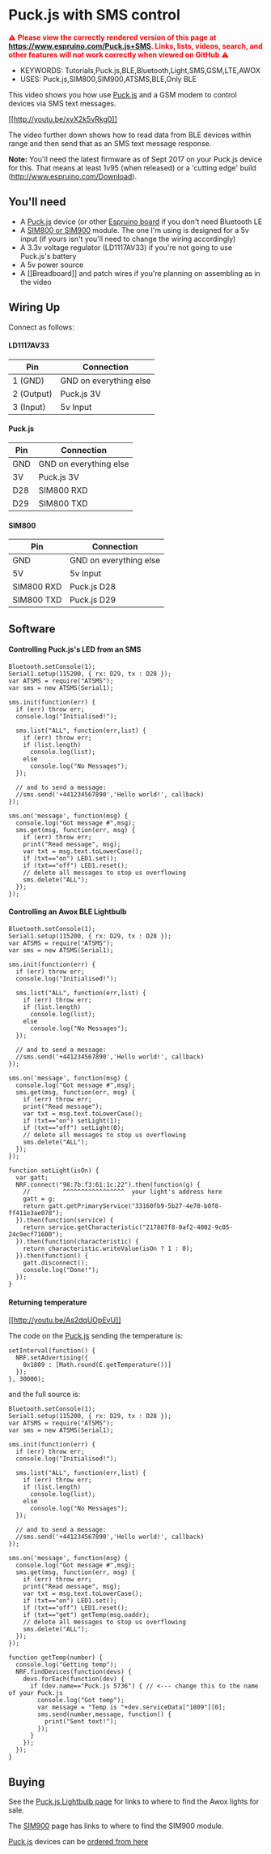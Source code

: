 <!--- Copyright (c) 2017 Gordon Williams, Pur3 Ltd. See the file LICENSE for copying permission. -->
Puck.js with SMS control
=========================

<span style="color:red">:warning: **Please view the correctly rendered version of this page at https://www.espruino.com/Puck.js+SMS. Links, lists, videos, search, and other features will not work correctly when viewed on GitHub** :warning:</span>

* KEYWORDS: Tutorials,Puck.js,BLE,Bluetooth,Light,SMS,GSM,LTE,AWOX
* USES: Puck.js,SIM800,SIM900,ATSMS,BLE,Only BLE

This video shows you how use [Puck.js](/Puck.js) and a GSM modem
to control devices via SMS text messages.

[[http://youtu.be/xvX2k5vRkg0]]

The video further down shows how to read data from BLE devices
within range and then send that as an SMS text message response.

**Note:** You'll need the latest firmware as of Sept 2017 on your Puck.js device for this. That
means at least 1v95 (when released) or a 'cutting edge' build (http://www.espruino.com/Download).

You'll need
-----------

* A [Puck.js](/Puck.js) device (or other [Espruino board](/Order) if you don't need Bluetooth LE
* A [SIM800 or SIM900](/SIM900) module. The one I'm using is designed for a 5v input (if yours isn't you'll need to change the wiring accordingly)
* A 3.3v voltage regulator (LD1117AV33) if you're not going to use Puck.js's battery
* A 5v power source
* A [[Breadboard]] and patch wires if you're planning on assembling as in the video


Wiring Up
---------

Connect as follows:

#### LD1117AV33

| Pin        | Connection |
|------------|------------|
| 1 (GND)    | GND on everything else |
| 2 (Output) | Puck.js 3V |
| 3 (Input)  | 5v Input |

#### Puck.js

| Pin        | Connection |
|------------|------------|
| GND        | GND on everything else |
| 3V         | Puck.js 3V |
| D28        | SIM800 RXD |
| D29        | SIM800 TXD |

#### SIM800

| Pin        | Connection |
|------------|------------|
| GND        | GND on everything else |
| 5V         | 5v Input |
| SIM800 RXD | Puck.js D28 |
| SIM800 TXD | Puck.js D29 |


Software
--------

#### Controlling Puck.js's LED from an SMS

```
Bluetooth.setConsole(1);
Serial1.setup(115200, { rx: D29, tx : D28 });
var ATSMS = require("ATSMS");
var sms = new ATSMS(Serial1);

sms.init(function(err) {
  if (err) throw err;
  console.log("Initialised!");

  sms.list("ALL", function(err,list) {
    if (err) throw err;
    if (list.length)
      console.log(list);
    else
      console.log("No Messages");
  });

  // and to send a message:
  //sms.send('+441234567890','Hello world!', callback)
});

sms.on('message', function(msg) {
  console.log("Got message #",msg);
  sms.get(msg, function(err, msg) {
    if (err) throw err;
    print("Read message", msg);
    var txt = msg.text.toLowerCase();
    if (txt=="on") LED1.set();
    if (txt=="off") LED1.reset();
    // delete all messages to stop us overflowing
    sms.delete("ALL");
  });
});
```

#### Controlling an Awox BLE Lightbulb

```
Bluetooth.setConsole(1);
Serial1.setup(115200, { rx: D29, tx : D28 });
var ATSMS = require("ATSMS");
var sms = new ATSMS(Serial1);

sms.init(function(err) {
  if (err) throw err;
  console.log("Initialised!");

  sms.list("ALL", function(err,list) {
    if (err) throw err;
    if (list.length)
      console.log(list);
    else
      console.log("No Messages");
  });

  // and to send a message:
  //sms.send('+441234567890','Hello world!', callback)
});

sms.on('message', function(msg) {
  console.log("Got message #",msg);
  sms.get(msg, function(err, msg) {
    if (err) throw err;
    print("Read message");
    var txt = msg.text.toLowerCase();
    if (txt=="on") setLight(1);
    if (txt=="off") setLight(0);
    // delete all messages to stop us overflowing
    sms.delete("ALL");
  });
});

function setLight(isOn) {
  var gatt;
  NRF.connect("98:7b:f3:61:1c:22").then(function(g) {
    //         ^^^^^^^^^^^^^^^^^  your light's address here
    gatt = g;
    return gatt.getPrimaryService("33160fb9-5b27-4e70-b0f8-ff411e3ae078");
  }).then(function(service) {
    return service.getCharacteristic("217887f8-0af2-4002-9c05-24c9ecf71600");
  }).then(function(characteristic) {
    return characteristic.writeValue(isOn ? 1 : 0);
  }).then(function() {
    gatt.disconnect();
    console.log("Done!");
  });
}
```

#### Returning temperature

[[http://youtu.be/As2dqUOpEvU]]

The code on the [Puck.js](/Puck.js) sending the temperature is:

```
setInterval(function() {
  NRF.setAdvertising({
    0x1809 : [Math.round(E.getTemperature())]
  });
}, 30000);
```

and the full source is:

```
Bluetooth.setConsole(1);
Serial1.setup(115200, { rx: D29, tx : D28 });
var ATSMS = require("ATSMS");
var sms = new ATSMS(Serial1);

sms.init(function(err) {
  if (err) throw err;
  console.log("Initialised!");

  sms.list("ALL", function(err,list) {
    if (err) throw err;
    if (list.length)
      console.log(list);
    else
      console.log("No Messages");
  });

  // and to send a message:
  //sms.send('+441234567890','Hello world!', callback)
});

sms.on('message', function(msg) {
  console.log("Got message #",msg);
  sms.get(msg, function(err, msg) {
    if (err) throw err;
    print("Read message", msg);
    var txt = msg.text.toLowerCase();
    if (txt=="on") LED1.set();
    if (txt=="off") LED1.reset();
    if (txt=="get") getTemp(msg.oaddr);
    // delete all messages to stop us overflowing
    sms.delete("ALL");
  });
});

function getTemp(number) {
  console.log("Getting temp");
  NRF.findDevices(function(devs) {
    devs.forEach(function(dev) {
      if (dev.name=="Puck.js 5736") { // <--- change this to the name of your Puck.js
        console.log("Got temp");
        var message = "Temp is "+dev.serviceData["1809"][0];
        sms.send(number,message, function() {
          print("Sent text!");
        });
      }
    });
  });
}
```

Buying
------

See the [Puck.js Lightbulb page](/Puck.js+and+Bluetooth+Lightbulbs)
for links to where to find the Awox lights for sale.

The [SIM900](/SIM900) page has links to where to find the SIM900 module.

[Puck.js](/Puck.js) devices can be [ordered from here](/Order#puckjs)
